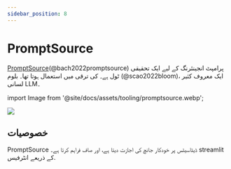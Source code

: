 ```yaml
---
sidebar_position: 8
---
```


# PromptSource 

[PromptSource](https://github.com/bigscience-workshop/promptsource)(@bach2022promptsource) پرامپٹ انجینئرنگ کے لیے ایک تحقیقی ٹول ہے۔ کی ترقی میں استعمال ہوتا تھا۔
بلوم (@scao2022bloom)، ایک معروف کثیر لسانی LLM۔

import Image from '@site/docs/assets/tooling/promptsource.webp';

<div style={{textAlign: 'center'}}>
  <img src={Image} style={{width: "750px"}}/>
</div>

## خصوصیات

PromptSource ڈیٹاسیٹس پر خودکار جانچ کی اجازت دیتا ہے، اور صاف فراہم کرتا ہے۔
streamlit کے ذریعے انٹرفیس.